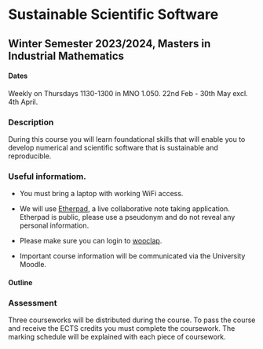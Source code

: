 # Sustainable Scientific Software
## Winter Semester 2023/2024, Masters in Industrial Mathematics

#### Dates
Weekly on Thursdays 1130-1300 in MNO 1.050. 22nd Feb - 30th May excl. 4th
April.

### Description

During this course you will learn foundational skills that will enable you to
develop numerical and scientific software that is sustainable and reproducible.

### Useful informatiom.

* You must bring a laptop with working WiFi access.

* We will use [Etherpad](https://pad.carpentries.org/sss2024), a live
  collaborative note taking application. Etherpad is public, please use a
  pseudonym and do not reveal any personal information.

* Please make sure you can login to [wooclap](https://wooclap.com).

* Important course information will be communicated via the University Moodle.

#### Outline


### Assessment

Three courseworks will be distributed during the course. To pass the course and
receive the ECTS credits you must complete the coursework. The marking schedule
will be explained with each piece of coursework.
